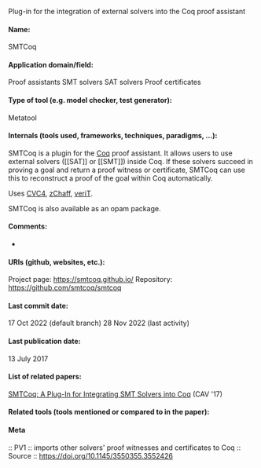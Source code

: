Plug-in for the integration of external solvers into the Coq proof assistant

#### Name:
SMTCoq

#### Application domain/field:
Proof assistants
SMT solvers
SAT solvers
Proof certificates

#### Type of tool (e.g. model checker, test generator):
Metatool

#### Internals (tools used, frameworks, techniques, paradigms, ...):
SMTCoq is a plugin for the [Coq](Provers/Coq.md) proof assistant. It allows users to use external solvers ([[SAT]] or [[SMT]]) inside Coq. If these solvers succeed in proving a goal and return a proof witness or certificate, SMTCoq can use this to reconstruct a proof of the goal within Coq automatically.

Uses [CVC4](Solvers/SMT/CVC4.md), [zChaff](Solvers/SAT/zChaff.md), [veriT](Solvers/SMT/veriT.md).

SMTCoq is also available as an opam package.

#### Comments:
-

#### URIs (github, websites, etc.):
Project page: https://smtcoq.github.io/
Repository: https://github.com/smtcoq/smtcoq

#### Last commit date:
17 Oct 2022 (default branch)
28 Nov 2022 (last activity)

#### Last publication date:
13 July 2017

#### List of related papers:
[SMTCoq: A Plug-In for Integrating SMT Solvers into Coq](https://doi.org/10.1007/978-3-319-63390-9_7) (CAV '17)

#### Related tools (tools mentioned or compared to in the paper):

#### Meta
:: PV1 :: imports other solvers' proof witnesses and certificates to Coq
:: Source :: https://doi.org/10.1145/3550355.3552426
